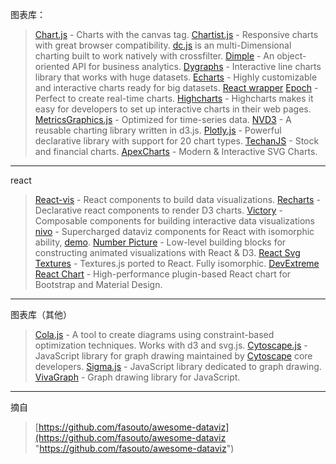 图表库：
>  [Chart.js](http://www.chartjs.org/) \- Charts with the canvas tag.
[Chartist.js](http://gionkunz.github.io/chartist-js/) \- Responsive charts with great browser compatibility.
[dc.js](https://github.com/dc-js/dc.js) is an multi-Dimensional charting built to work natively with crossfilter.
[Dimple](http://dimplejs.org/) \- An object-oriented API for business analytics.
[Dygraphs](http://dygraphs.com/) \- Interactive line charts library that works with huge datasets.
[Echarts](https://github.com/ecomfe/echarts) \- Highly customizable and interactive charts ready for big datasets. [React wrapper](https://github.com/hustcc/echarts-for-react)
[Epoch](https://github.com/epochjs/epoch) \- Perfect to create real-time charts.
[Highcharts](https://github.com/highcharts/highcharts) \- Highcharts makes it easy for developers to set up interactive charts in their web pages.
[MetricsGraphics.js](https://metricsgraphicsjs.org/) \- Optimized for time-series data.
[NVD3](https://github.com/novus/nvd3) \- A reusable charting library written in d3.js.
[Plotly.js](https://github.com/plotly/plotly.js/) \- Powerful declarative library with support for 20 chart types.
[TechanJS](http://techanjs.org/) \- Stock and financial charts.
[ApexCharts](https://apexcharts.com/) \- Modern & Interactive SVG Charts.

------------

react
>  [React-vis](https://github.com/uber/react-vis) \- React components to build data visualizations.
[Recharts](https://github.com/recharts/recharts) \- Declarative react components to render D3 charts.
[Victory](https://formidable.com/open-source/victory/) \- Composable components for building interactive data visualizations
[nivo](https://github.com/plouc/nivo) \- Supercharged dataviz components for React with isomorphic ability, [demo](http://nivo.rocks).
[Number Picture](http://numberpicture.com/build) \- Low-level building blocks for constructing animated visualizations with React & D3.
[React Svg Textures](https://github.com/finnfiddle/react-svg-textures) \- Textures.js ported to React. Fully isomorphic.
[DevExtreme React Chart](https://devexpress.github.io/devextreme-reactive/react/chart/) \- High-performance plugin-based React chart for Bootstrap and Material Design.


------------
图表库（其他）
> [Cola.js](http://marvl.infotech.monash.edu/webcola/) \- A tool to create diagrams using constraint-based optimization techniques. Works with d3 and svg.js.
[Cytoscape.js](http://js.cytoscape.org/) \- JavaScript library for graph drawing maintained by [Cytoscape](http://www.cytoscape.org) core developers.
 [Sigma.js](http://sigmajs.org/) \- JavaScript library dedicated to graph drawing.
 [VivaGraph](https://github.com/anvaka/VivaGraphJS) \- Graph drawing library for JavaScript.

------------

摘自
> [https://github.com/fasouto/awesome-dataviz](https://github.com/fasouto/awesome-dataviz "https://github.com/fasouto/awesome-dataviz")
